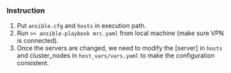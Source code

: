 ### Instruction

1. Put `ansible.cfg` and `hosts` in execution path.
2. Run `>> ansible-playbook mrc.yaml` from local machine (make sure VPN is connected).
3. Once the servers are changed, we need to modify the [server] in `hosts` and cluster_nodes in `host_vars/vars.yaml` to make the configuration consistent.

